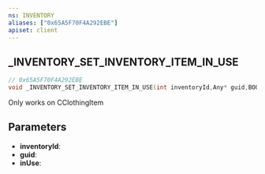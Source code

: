 ```yaml
---
ns: INVENTORY
aliases: ["0x65A5F70F4A292EBE"]
apiset: client
---
```

## _INVENTORY_SET_INVENTORY_ITEM_IN_USE

```c
// 0x65A5F70F4A292EBE
void _INVENTORY_SET_INVENTORY_ITEM_IN_USE(int inventoryId,Any* guid,BOOL inUse);
```

Only works on CClothingItem

## Parameters
* **inventoryId**:
* **guid**:
* **inUse**:



